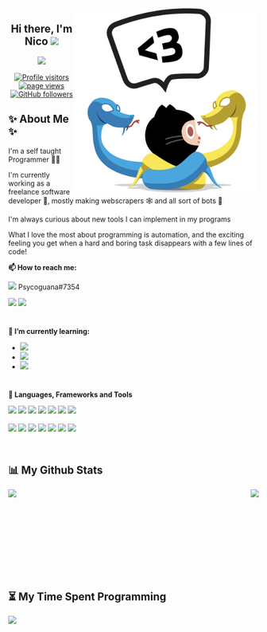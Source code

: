 <img align="right" width="370" height="370" src="./assets/pythocat.png">

<h2 align="center">
  Hi there, I'm Nico
  <img src="https://media.giphy.com/media/hvRJCLFzcasrR4ia7z/giphy.gif" width="28">
</h3>

<p align="center">
  <img src="https://readme-typing-svg.herokuapp.com?center=true&vCenter=true&lines=3%2B+years+developing+software;Self-taught+developer;I+%E2%9D%A4%EF%B8%8F+learning+new+stuff!;%E2%9A%A1+Automation+is+my+passion+%E2%9A%A1">
</p>

<!-- -->

<p align="center">
  <a href="https://github.com/Psycoguana/Psycoguana">
    <img src="https://visitor-badge.glitch.me/badge?page_id=Psycoguana.Psycoguana" alt="Profile visitors">
  </a>
  
  <a href="https://github.com/Psycoguana/Psycoguana">
    <img src="https://komarev.com/ghpvc/?username=macropower" alt="page views" />
  </a>
  
  <a href="https://github.com/Psycoguana?tab=followers">
    <img alt="GitHub followers" src="https://img.shields.io/github/followers/Psycoguana?color=green&logo=github">
  </a>
  
</p>


## ✨ About Me ✨
<p align="left">

  I'm a self taught Programmer 👨‍💻

  I'm currently working as a freelance software developer 🚀, mostly making webscrapers 🕸️ and all sort of bots 🤖

  I'm always curious about new tools I can implement in my programs

  What I love the most about programming is automation, and the exciting feeling you get when a hard and boring task disappears with a few lines of code!
<p/>



**📫 How to reach me:**

[<img src="https://img.shields.io/badge/Discord-7289DA?style=flat&logo=discord&logoColor=white" />](https://discordapp.com/users/257257784368693258)  Psycoguana#7354

[<img src="https://img.shields.io/badge/-Email-EA4335?&style=flat&logo=mail-dot-ru&logoColor=white" />](mailto:nico@nicodev.me)
[<img src="https://img.shields.io/badge/-LinkedIn-0A66C2?&style=flat&logo=linkedin&logoColor=white" />](https://www.linkedin.com/in/sanchez-nico/)

#
**🌱 I’m currently learning:**

- <img src="https://img.shields.io/badge/React-20232A?style=flat&logo=react&logoColor=white">
- <img src="https://img.shields.io/badge/React_Native-20232A?style=flat&logo=react&logoColor=white">
- <img src="https://img.shields.io/badge/Sass-CC6699?style=flat&logo=sass&logoColor=F7DF1E">


#
**🔭 Languages, Frameworks and Tools**
<p align="left">
  <img src="https://img.shields.io/badge/-HTML-E34F26?style=flat&logo=HTML5&logoColor=white">
  <img src="https://img.shields.io/badge/JavaScript-323330?style=flat&logo=javascript&logoColor=F7DF1E">
  <img src="https://img.shields.io/badge/-Python-3776AB?style=flat&logo=Python&logoColor=white">
  <img src="https://img.shields.io/badge/-Flask-black?style=flat&logo=flask&logoColor=white">
  <img src="https://img.shields.io/badge/-Kotlin-0095D5?style=flat&logo=kotlin&logoColor=white">
  <img src="https://img.shields.io/badge/-Selenium-43B02A?style=flat&logo=selenium&logoColor=white">
  <img src="https://img.shields.io/badge/-PostgreSQL-336791?style=flat&logo=postgresql&logoColor=white">
  </br>
  </br>
 <img src="https://img.shields.io/badge/-Linux-FCC624?style=flat&logo=linux&logoColor=black">
 <img src="https://img.shields.io/badge/-Git-F05032?style=flat&logo=git&logoColor=white">
 <img src="https://img.shields.io/badge/-Github-181717?style=flat&logo=github&logoColor=white">
 <img src="https://img.shields.io/badge/-Heroku-430098?style=flat&logo=heroku&logoColor=white">
 <img src="https://img.shields.io/badge/-Visual_Studio_Code-007ACC?style=flat&logo=visual-studio-code&logoColor=white"> 
 <img src="https://img.shields.io/badge/-PyCharm-green?style=flat&logo=pycharm&logoColor=black">
 <img src="https://img.shields.io/badge/-Android_Studio-3DDC84?style=flat&logo=android-studio&logoColor=white">
</p>

  &nbsp;

## 📊 My Github Stats

<p align="center">
  <img align="left" src="https://github-readme-stats.vercel.app/api?username=psycoguana&show_icons=true">
  &nbsp;
  <img align="right" src="https://github-readme-stats.vercel.app/api/top-langs/?username=psycoguana&show_icons=true&exclude_repo=Homework&layout=compact" />
  
  &nbsp;
  
  &nbsp;
  
  &nbsp;
</p>

&nbsp;

&nbsp;


## ⏳ My Time Spent Programming
  
<a href="https://wakatime.com/@Psycoguana">
  <img src="https://github-readme-stats.vercel.app/api/wakatime?username=Psycoguana&layout=compact&v=2">
</a>
  

